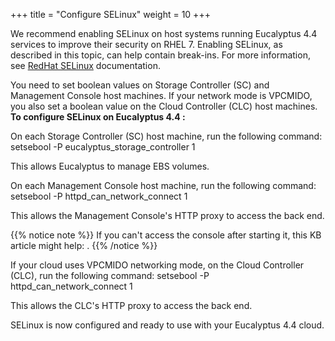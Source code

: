 +++
title = "Configure SELinux"
weight = 10
+++

We recommend enabling SELinux on host systems running Eucalyptus 4.4 services to improve their security on RHEL 7. Enabling SELinux, as described in this topic, can help contain break-ins. For more information, see [RedHat SELinux](https://access.redhat.com/documentation/en-US/Red_Hat_Enterprise_Linux/7/html/SELinux_Users_and_Administrators_Guide/chap-Security-Enhanced_Linux-Troubleshooting.html) documentation. 

You need to set boolean values on Storage Controller (SC) and Management Console host machines. If your network mode is VPCMIDO, you also set a boolean value on the Cloud Controller (CLC) host machines. **To configure SELinux on Eucalyptus 4.4 :** 

On each Storage Controller (SC) host machine, run the following command: 
    setsebool -P eucalyptus_storage_controller 1

This allows Eucalyptus to manage EBS volumes. 

On each Management Console host machine, run the following command: 
    setsebool -P httpd_can_network_connect 1

This allows the Management Console's HTTP proxy to access the back end. 


{{% notice note %}}
If you can't access the console after starting it, this KB article might help: . 
{{% /notice %}}


If your cloud uses VPCMIDO networking mode, on the Cloud Controller (CLC), run the following command: 
    setsebool -P httpd_can_network_connect 1

This allows the CLC's HTTP proxy to access the back end. 

SELinux is now configured and ready to use with your Eucalyptus 4.4 cloud. 